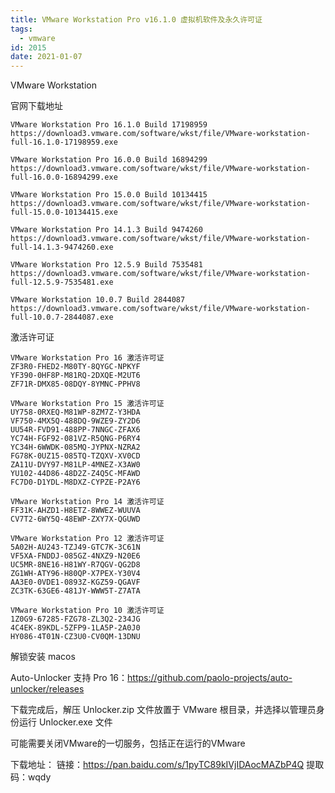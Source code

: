 ```yaml
---
title: VMware Workstation Pro v16.1.0 虚拟机软件及永久许可证
tags:
  - vmware
id: 2015
date: 2021-01-07
---
```


VMware Workstation

官网下载地址

```
VMware Workstation Pro 16.1.0 Build 17198959
https://download3.vmware.com/software/wkst/file/VMware-workstation-full-16.1.0-17198959.exe

VMware Workstation Pro 16.0.0 Build 16894299
https://download3.vmware.com/software/wkst/file/VMware-workstation-full-16.0.0-16894299.exe

VMware Workstation Pro 15.0.0 Build 10134415
https://download3.vmware.com/software/wkst/file/VMware-workstation-full-15.0.0-10134415.exe

VMware Workstation Pro 14.1.3 Build 9474260
https://download3.vmware.com/software/wkst/file/VMware-workstation-full-14.1.3-9474260.exe

VMware Workstation Pro 12.5.9 Build 7535481
https://download3.vmware.com/software/wkst/file/VMware-workstation-full-12.5.9-7535481.exe

VMware Workstation 10.0.7 Build 2844087
https://download3.vmware.com/software/wkst/file/VMware-workstation-full-10.0.7-2844087.exe
```

激活许可证

```
VMware Workstation Pro 16 激活许可证
ZF3R0-FHED2-M80TY-8QYGC-NPKYF
YF390-0HF8P-M81RQ-2DXQE-M2UT6
ZF71R-DMX85-08DQY-8YMNC-PPHV8

VMware Workstation Pro 15 激活许可证
UY758-0RXEQ-M81WP-8ZM7Z-Y3HDA
VF750-4MX5Q-488DQ-9WZE9-ZY2D6
UU54R-FVD91-488PP-7NNGC-ZFAX6
YC74H-FGF92-081VZ-R5QNG-P6RY4
YC34H-6WWDK-085MQ-JYPNX-NZRA2
FG78K-0UZ15-085TQ-TZQXV-XV0CD
ZA11U-DVY97-M81LP-4MNEZ-X3AW0
YU102-44D86-48D2Z-Z4Q5C-MFAWD
FC7D0-D1YDL-M8DXZ-CYPZE-P2AY6

VMware Workstation Pro 14 激活许可证
FF31K-AHZD1-H8ETZ-8WWEZ-WUUVA
CV7T2-6WY5Q-48EWP-ZXY7X-QGUWD

VMware Workstation Pro 12 激活许可证
5A02H-AU243-TZJ49-GTC7K-3C61N
VF5XA-FNDDJ-085GZ-4NXZ9-N20E6
UC5MR-8NE16-H81WY-R7QGV-QG2D8
ZG1WH-ATY96-H80QP-X7PEX-Y30V4
AA3E0-0VDE1-0893Z-KGZ59-QGAVF
ZC3TK-63GE6-481JY-WWW5T-Z7ATA

VMware Workstation Pro 10 激活许可证
1Z0G9-67285-FZG78-ZL3Q2-234JG
4C4EK-89KDL-5ZFP9-1LA5P-2A0J0
HY086-4T01N-CZ3U0-CV0QM-13DNU
```

解锁安装 macos

Auto-Unlocker 支持 Pro 16：https://github.com/paolo-projects/auto-unlocker/releases

下载完成后，解压 Unlocker.zip 文件放置于 VMware 根目录，并选择以管理员身份运行 Unlocker.exe 文件

可能需要关闭VMware的一切服务，包括正在运行的VMware

下载地址：
链接：https://pan.baidu.com/s/1pyTC89kIVjIDAocMAZbP4Q
提取码：wqdy
